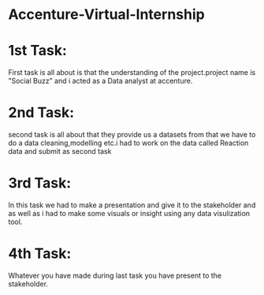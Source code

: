 # Accenture-Virtual-Internship

# 1st Task:
First task is all about is that the understanding of the project.project name is "Social Buzz" and i acted as a Data analyst at accenture.

# 2nd Task:
second task is all about that they provide us a datasets from that we have to do a data cleaning,modelling etc.i had to work on the data called Reaction data
and submit as second task

# 3rd Task:
In this task we had to make a presentation and give it to the stakeholder and as well as i had to make some visuals or insight using any data visulization tool.

# 4th Task:
Whatever you have made during last task you have present to the stakeholder.
